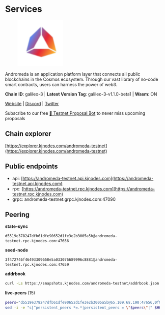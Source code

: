 # Services

<figure><img src="https://raw.githubusercontent.com/kj89/cosmos-images/main/logos/andromeda.png" width="150" alt=""><figcaption></figcaption></figure>

Andromeda is an application platform layer that connects all  public blockchains in the Cosmos ecosystem. Through our vast  library of no-code smart contracts, users can harness the power of web3.

**Chain ID**: galileo-3 | **Latest Version Tag**: galileo-3-v1.1.0-beta1 | **Wasm**: ON

[Website](https://www.andromedaprotocol.io) | [Discord](https://discord.gg/wzM3kSN3sE) | [Twitter](https://twitter.com/andromedaprot)



Subscribe to our free [🤖 Testnet Proposal Bot](https://t.me/kjnodes_testnet_proposal_bot) to never miss upcoming proposals


## Chain explorer
[https://explorer.kjnodes.com/andromeda-testnet](https://explorer.kjnodes.com/andromeda-testnet)

## Public endpoints

* api: [https://andromeda-testnet.api.kjnodes.com](https://andromeda-testnet.api.kjnodes.com)
* rpc: [https://andromeda-testnet.rpc.kjnodes.com](https://andromeda-testnet.rpc.kjnodes.com)
* grpc: andromeda-testnet.grpc.kjnodes.com:47090

## Peering

**state-sync**

```text
d5519e378247dfb61dfe90652d1fe3e2b3005a5b@andromeda-testnet.rpc.kjnodes.com:47656
```

**seed-node**

```text
3f472746f46493309650e5a033076689996c8881@andromeda-testnet.rpc.kjnodes.com:47659
```

**addrbook**
```bash
curl -Ls https://snapshots.kjnodes.com/andromeda-testnet/addrbook.json > $HOME/.andromedad/config/addrbook.json
```

**live-peers** (15)
```bash
peers="d5519e378247dfb61dfe90652d1fe3e2b3005a5b@65.109.68.190:47656,0f966c78a7ac4722bd389f5c010efb8235ca8f73@65.108.227.112:14656,94fdba93b79d27701896d65d8e60155e06326532@65.109.63.110:15656,4cd929e58c35970289659e402a582115671baaee@65.109.106.91:25656,f1d30c5f2d5882823317718eb4455f87ae846d0a@85.239.235.235:30656,ef6ec2cf74e157e3c6056c0469f3ede08b418ec7@144.76.164.139:15656,2e6164a7c45c1840494af5db9bc54aacc39a065e@85.239.233.241:26656,3969b8ddc6d0ed9f2deb0265e4b26e88c5cb894a@149.102.150.250:30656,b594f01b5b49a11b6d2e97c3b6358dc1388a1039@65.108.108.52:26656,443a51f595c9ca16273ca6146db1375e4223a91f@172.93.110.154:26656,6ef441d08cdb54b9f058884509ec65349976d73d@178.172.212.167:26656,c66e5cc02d87731faf781463466bf39723d4558b@68.183.181.120:26656,df7cf95427701d6d00797042fb8548a7f8eeeb6e@172.104.159.69:55716,8083dd301a7189284bf5b8d40c4cf239360d653a@5.9.122.49:26656,72bba2142c9cada7e4b8e861fb79e8a66e345d99@95.217.236.79:50656"
sed -i -e "s|^persistent_peers *=.*|persistent_peers = \"$peers\"|" $HOME/.andromedad/config/config.toml
```
